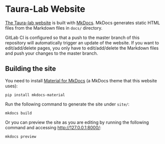 # Taura-Lab Website

[The Taura-lab website](https://www.eidos.ic.i.u-tokyo.ac.jp) is built with [MkDocs](https://www.mkdocs.org/).
MkDocs generates static HTML files from the Markdown files in `docs/` directory.

GitLab CI is configured so that a push to the master branch of this repository will automatically trigger an update of the website.
If you want to edit/add/delete pages, you only have to edit/add/delete the Markdown files and push your changes to the master branch.

## Building the site

You need to install [Material for MkDocs](https://squidfunk.github.io/mkdocs-material/) (a MkDocs theme that this website uses):

```
pip install mkdocs-material
```

Run the following command to generate the site under `site/`:

```
mkdocs build
```

Or you can preview the site as you are editing by running the following command and accessing <http://127.0.0.1:8000/>:

```
mkdocs preview
```
